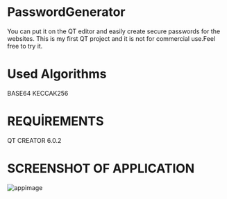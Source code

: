 # PasswordGenerator
You can put it on the QT editor and easily create secure passwords for the websites. This is my first QT project and it is not for commercial use.Feel free to try it.

# Used Algorithms
BASE64
KECCAK256

# REQUİREMENTS
QT CREATOR 6.0.2

# SCREENSHOT OF APPLICATION
![appimage](https://user-images.githubusercontent.com/48108872/159167008-9cf40bba-47e4-49b0-9af9-9b8ee21d2d92.png)
